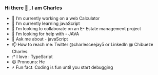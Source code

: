 ### Hi there 👋 , I am Charles

<!--
**Charles-04/Charles-04** is a ✨ _special_ ✨ repository because its `README.md` (this file) appears on your GitHub profile.

Here are some ideas to get you started:-->

- 🔭 I’m currently working on a web Calculator
- 🌱 I’m currently learning javaScript
- 👯 I’m looking to collaborate on an E- Estate management project
- 🤔 I’m looking for help with - JAVA
- 💬 Ask me about - javaScript
- 📫 How to reach me: Twitter @charlesceejay5 or LinkedIn @ Chibueze Charles
- :* I love : TypeScript
- 😄 Pronouns: He
- ⚡ Fun fact: Coding is fun until you start debugging

